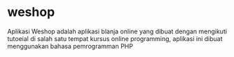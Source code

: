 # weshop
Aplikasi Weshop adalah aplikasi blanja online yang dibuat dengan mengikuti tutoeial di salah satu tempat kursus online programming, aplikasi ini dibuat menggunakan bahasa pemrogramman PHP
